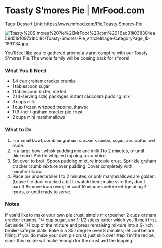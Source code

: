 # Toasty S'mores Pie | MrFood.com

Tags: Dessert
Link: https://www.mrfood.com/Pie/Toasty-Smores-Pie

![Toasty%20S'mores%20Pie%20MrFood%20com%2046ac318038304ea59d519f097b1bc18b/Toasty-Smores-Pie_ArticleImage-CategoryPage_ID-1891134.jpg](Toasty%20S'mores%20Pie%20MrFood%20com%2046ac318038304ea59d519f097b1bc18b/Toasty-Smores-Pie_ArticleImage-CategoryPage_ID-1891134.jpg)

You'll feel like you're gathered around a warm campfire with our Toasty S'mores Pie. The whole family will be coming back for s'more!

### What You'll Need

- 1/4 cup graham cracker crumbs
- 1 tablespoon sugar
- 1 tablespoon butter, melted
- 2 (4-serving size) packages instant chocolate pudding mix
- 3 cups milk
- 1 cup frozen whipped topping, thawed
- 1 (9-inch) graham cracker pie crust
- 2 cups mini marshmallows

### What to Do

1. In a small bowl, combine graham cracker crumbs, sugar, and butter; set aside.
2. In a large bowl, whisk pudding mix and milk 1 to 2 minutes, or until thickened. Fold in whipped topping to combine.
3. Set oven to broil. Spoon pudding mixture into pie crust. Sprinkle graham cracker crumb mixture over pudding. Cover completely with marshmallows.
4. Place pie under broiler 1 to 2 minutes, or until marshmallows are golden. (Leave the door cracked a bit to watch them; make sure they don't burn!) Remove from oven; let cool 10 minutes before refrigerating 2 hours, or until ready to serve.

### Notes

If you'd like to make your own pie crust, simply mix together 2 cups graham cracker crumbs, 1/4 cup sugar, and 1-1/2 sticks butter which you'll melt first. Set aside 1/4 cup of the mixture and press remaining mixture into a 9-inch broiler-safe pie plate. Bake in a 350 degree oven 8 minutes; let cool before filling. If you do make your own pie crust, just skip over step 1 in the recipe, since this recipe will make enough for the crust and the topping.